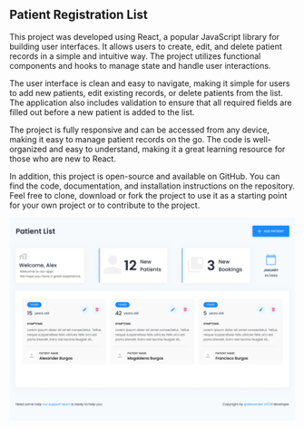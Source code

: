 <h2>Patient Registration List</h2>

This project was developed using React, a popular JavaScript library for building user interfaces. It allows users to create, edit, and delete patient records in a simple and intuitive way. The project utilizes functional components and hooks to manage state and handle user interactions.

The user interface is clean and easy to navigate, making it simple for users to add new patients, edit existing records, or delete patients from the list. The application also includes validation to ensure that all required fields are filled out before a new patient is added to the list.

The project is fully responsive and can be accessed from any device, making it easy to manage patient records on the go. The code is well-organized and easy to understand, making it a great learning resource for those who are new to React.

In addition, this project is open-source and available on GitHub. You can find the code, documentation, and installation instructions on the repository. Feel free to clone, download or fork the project to use it as a starting point for your own project or to contribute to the project.

<p><img src="Home.jpg" widt="80%"></p>
